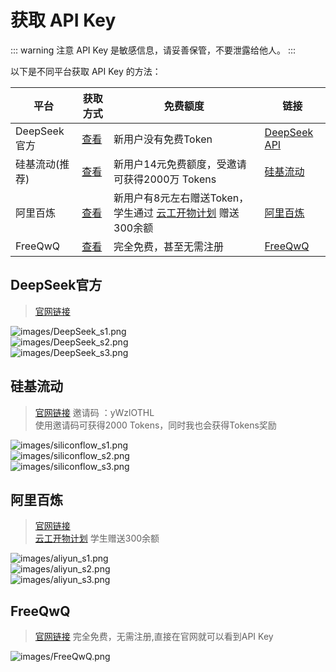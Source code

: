 # 获取 API Key

::: warning 注意
API Key 是敏感信息，请妥善保管，不要泄露给他人。
:::

以下是不同平台获取 API Key 的方法：

| 平台 | 获取方式 | 免费额度 | 链接 |
| --- | --- | --- | --- |
| DeepSeek官方| [查看](#deepseek官方)| 新用户没有免费Token | [DeepSeek API](https://platform.deepseek.com/) |
| 硅基流动(推荐) | [查看](#硅基流动) | 新用户14元免费额度，受邀请可获得2000万 Tokens | [硅基流动](https://cloud.siliconflow.cn/i/yWzlOTHL) |
| 阿里百炼 | [查看](#阿里百炼) | 新用户有8元左右赠送Token，学生通过 [云工开物计划](https://university.aliyun.com/) 赠送300余额 | [阿里百炼](https://bailian.console.aliyun.com/) |
| FreeQwQ | [查看](#freeqwq) | 完全免费，甚至无需注册 | [FreeQwQ](https://qwq.aigpu.cn/) |


## DeepSeek官方
> [官网链接](https://platform.deepseek.com/)

<div class="pic">
  <img src="/images/DeepSeek_s1.png" alt="images/DeepSeek_s1.png" />
</div>

<div class="pic">
  <img src="/images/DeepSeek_s2.png" alt="images/DeepSeek_s2.png" />
</div>

<div class="pic">
  <img src="/images/DeepSeek_s3.png" alt="images/DeepSeek_s3.png" />
</div>

## 硅基流动

> [官网链接](https://cloud.siliconflow.cn/i/yWzlOTHL)
邀请码 ：yWzlOTHL  
使用邀请码可获得2000 Tokens，同时我也会获得Tokens奖励  

<div class="pic">
  <img src="/images/siliconflow_s1.png" alt="images/siliconflow_s1.png" />
</div>

<div class="pic">
  <img src="/images/siliconflow_s2.png" alt="images/siliconflow_s2.png" />
</div>

<div class="pic">
  <img src="/images/siliconflow_s3.png" alt="images/siliconflow_s3.png" />
</div>

## 阿里百炼
> [官网链接](https://university.aliyun.com/)  
> [云工开物计划](https://university.aliyun.com/) 学生赠送300余额

<div class="pic">
  <img src="/images/aliyun_s1.png" alt="images/aliyun_s1.png" />
</div>

<div class="pic">
  <img src="/images/aliyun_s2.png" alt="images/aliyun_s2.png" />
</div>

<div class="pic">
  <img src="/images/aliyun_s3.png" alt="images/aliyun_s3.png" />
</div>

## FreeQwQ
> [官网链接](https://qwq.aigpu.cn/)
> 完全免费，无需注册,直接在官网就可以看到API Key

<div class="pic">
  <img src="/images/FreeQwQ.png" alt="images/FreeQwQ.png" />
</div>






